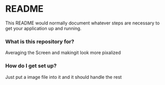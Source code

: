 # README #

This README would normally document whatever steps are necessary to get your application up and running.

### What is this repository for? ###
Averaging the Screen and makingit look more pixalized

### How do I get set up? ###

Just put a image file into it and it should handle the rest
